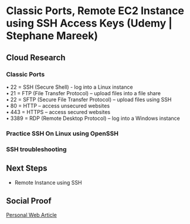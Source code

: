 # Classic Ports, Remote EC2 Instance using SSH Access Keys (Udemy | Stephane Mareek)

## Cloud Research

### Classic Ports 
• 22 = SSH (Secure Shell) - log into a Linux instance <br>
• 21 = FTP (File Transfer Protocol) – upload files into a file share <br>
• 22 = SFTP (Secure File Transfer Protocol) – upload files using SSH <br>
• 80 = HTTP – access unsecured websites <br>
• 443 = HTTPS – access secured websites <br>
• 3389 = RDP (Remote Desktop Protocol) – log into a Windows instance <br>

### Practice SSH On Linux using OpenSSH 

### SSH troubleshooting


## Next Steps

- Remote Instance using SSH

## Social Proof

[Personal Web Article](https://afifurrohman-id.github.io/article/100DaysOfCloud)
